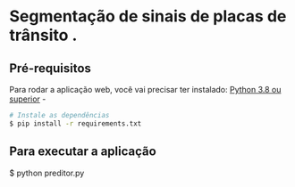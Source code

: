 # Segmentação de sinais de placas de trânsito .
## Pré-requisitos

Para rodar a aplicação web, você vai precisar ter instalado:
[Python 3.8 ou superior](https://www.python.org/downloads/) - 


```bash
# Instale as dependências
$ pip install -r requirements.txt
```
## Para executar a aplicação
$ python preditor.py

